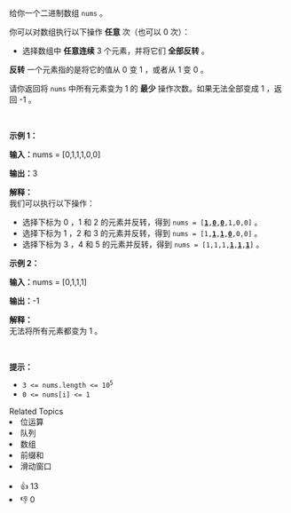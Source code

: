 <p>给你一个二进制数组&nbsp;<code>nums</code>&nbsp;。</p>

<p>你可以对数组执行以下操作 <strong>任意</strong>&nbsp;次（也可以 0 次）：</p>

<ul> 
 <li>选择数组中 <strong>任意连续</strong>&nbsp;3 个元素，并将它们 <strong>全部反转</strong>&nbsp;。</li> 
</ul>

<p><strong>反转</strong>&nbsp;一个元素指的是将它的值从 0 变 1 ，或者从 1 变 0 。</p>

<p>请你返回将 <code>nums</code>&nbsp;中所有元素变为 1 的 <strong>最少</strong>&nbsp;操作次数。如果无法全部变成 1 ，返回 -1 。</p>

<p>&nbsp;</p>

<p><strong class="example">示例 1：</strong></p>

<div class="example-block"> 
 <p><span class="example-io"><b>输入：</b>nums = [0,1,1,1,0,0]</span></p> 
</div>

<p><span class="example-io"><b>输出：</b>3</span></p>

<p><strong>解释：</strong><br /> 我们可以执行以下操作：</p>

<ul> 
 <li>选择下标为 0 ，1 和 2 的元素并反转，得到&nbsp;<code>nums = [<u><strong>1</strong></u>,<u><strong>0</strong></u>,<u><strong>0</strong></u>,1,0,0]</code>&nbsp;。</li> 
 <li>选择下标为 1 ，2 和 3 的元素并反转，得到&nbsp;<code>nums = [1,<u><strong>1</strong></u>,<u><strong>1</strong></u>,<strong><u>0</u></strong>,0,0]</code>&nbsp;。</li> 
 <li>选择下标为 3 ，4 和 5 的元素并反转，得到&nbsp;<code>nums = [1,1,1,<strong><u>1</u></strong>,<u><strong>1</strong></u>,<u><strong>1</strong></u>]</code>&nbsp;。</li> 
</ul>

<p><strong class="example">示例 2：</strong></p>

<div class="example-block"> 
 <p><span class="example-io"><b>输入：</b>nums = [0,1,1,1]</span></p> 
</div>

<p><span class="example-io"><b>输出：</b>-1</span></p>

<p><strong>解释：</strong><br /> 无法将所有元素都变为 1 。</p>

<p>&nbsp;</p>

<p><strong>提示：</strong></p>

<ul> 
 <li><code>3 &lt;= nums.length &lt;= 10<sup>5</sup></code></li> 
 <li><code>0 &lt;= nums[i] &lt;= 1</code></li> 
</ul>

<div><div>Related Topics</div><div><li>位运算</li><li>队列</li><li>数组</li><li>前缀和</li><li>滑动窗口</li></div></div><br><div><li>👍 13</li><li>👎 0</li></div>